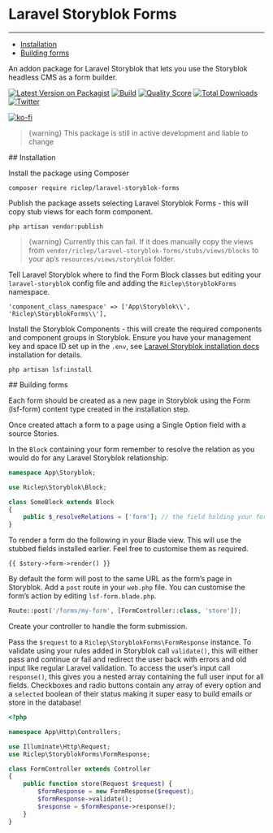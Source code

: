 # Laravel Storyblok Forms

---

- [Installation](#installation)
- [Building forms](#building-forms)

An addon package for Laravel Storyblok that lets you use the Storyblok headless CMS as a form builder.

[![Latest Version on Packagist](https://img.shields.io/packagist/v/riclep/laravel-storyblok-forms.svg?style=flat-square)](https://packagist.org/packages/riclep/laravel-storyblok-forms)
[![Build](https://img.shields.io/scrutinizer/build/g/riclep/laravel-storyblok-forms?style=flat-square)](https://scrutinizer-ci.com/g/riclep/laravel-storyblok-forms)
[![Quality Score](https://img.shields.io/scrutinizer/quality/g/riclep/laravel-storyblok-forms?style=flat-square)](https://scrutinizer-ci.com/g/riclep/laravel-storyblok-forms)
[![Total Downloads](https://img.shields.io/packagist/dt/riclep/laravel-storyblok-forms.svg?style=flat-square)](https://packagist.org/packages/riclep/laravel-storyblok-forms)
[![Twitter](https://img.shields.io/twitter/follow/riclep.svg?style=social&label=Follow)](https://twitter.com/intent/follow?screen_name=riclep)

[![ko-fi](https://ko-fi.com/img/githubbutton_sm.svg)](https://ko-fi.com/M4M2C42W6)


> {warning} This package is still in active development and liable to change

<a name="installation">
## Installation
</a>

Install the package using Composer

`composer require riclep/laravel-storyblok-forms`

Publish the package assets selecting Laravel Storyblok Forms - this will copy stub views for each form component.

`php artisan vendor:publish`

> {warning} Currently this can fail. If it does manually copy the views from `vendor/riclep/laravel-storyblok-forms/stubs/views/blocks` to your ap’s `resources/views/storyblok` folder.

Tell Laravel Storyblok where to find the Form Block classes but editing your `laravel-storyblok` config file and adding the `Riclep\StoryblokForms` namespace.

`'component_class_namespace' => ['App\Storyblok\\', 'Riclep\StoryblokForms\\'],`

Install the Storyblok Components - this will create the required components and component groups in Storyblok. Ensure you have your management key and space ID set up in the `.env`, see [Laravel Storyblok installation docs](https://github.com/RicLeP/laravel-storyblok) installation for details.

`php artisan lsf:install`

<a name="building-forms">
## Building forms
</a>

Each form should be created as a new page in Storyblok using the Form (lsf-form) content type created in the installation step.

Once created attach a form to a page using a Single Option field with a source Stories.

In the `Block` containing your form remember to resolve the relation as you would do for any Laravel Storyblok relationship.

```php
namespace App\Storyblok;

use Riclep\Storyblok\Block;

class SomeBlock extends Block
{
	public $_resolveRelations = ['form']; // the field holding your form
}
```

To render a form do the following in your Blade view. This will use the stubbed fields installed earlier. Feel free to customise them as required.

```blade
{{ $story->form->render() }}
```

By default the form will post to the same URL as the form’s page in Storyblok. Add a `post` route in your `web.php` file. You can customise the form’s action by editing `lsf-form.blade.php`.

```php
Route::post('/forms/my-form', [FormController::class, 'store']);
```

Create your controller to handle the form submission.

Pass the `$request` to a `Riclep\StoryblokForms\FormResponse` instance. To validate using your rules added in Storyblok call `validate()`, this will either pass and continue or fail and redirect the user back with errors and old input like regular Laravel validation. To access the user’s input call `response()`, this gives you a nested array containing the full user input for all fields. Checkboxes and radio buttons contain any array of every option and a `selected` boolean of their status making it super easy to build emails or store in the database!

```php
<?php

namespace App\Http\Controllers;

use Illuminate\Http\Request;
use Riclep\StoryblokForms\FormResponse;

class FormController extends Controller
{
    public function store(Request $request) {
		$formResponse = new FormResponse($request);
	    $formResponse->validate();
	    $response = $formResponse->response();
	}
}
```